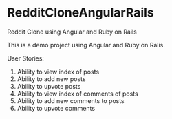 # RedditCloneAngularRails
Reddit Clone using Angular and Ruby on Rails

This is a demo project using Angular and Ruby on Ralis.

User Stories:

1. Ability to view index of posts 
2. Ability to add new posts
3. Ability to upvote posts
4. Ability to view index of comments of posts
5. Ability to add new comments to posts
6. Ability to upvote comments 
